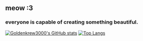 ## meow :3
### everyone is capable of creating something beautiful.
<!-- ### Pls visit my website, it's hosted on a Nintendo Wii running NetBSD \\(^_^)/ (in bio) (currently offline) -->

[![Goldenkrew3000's GitHub stats](https://github-readme-stats.vercel.app/api?username=goldenkrew3000&theme=shades-of-purple&show-icons=true)]()
[![Top Langs](https://github-readme-stats.vercel.app/api/top-langs/?username=Goldenkrew3000&theme=shades-of-purple&layout=donut)]()
